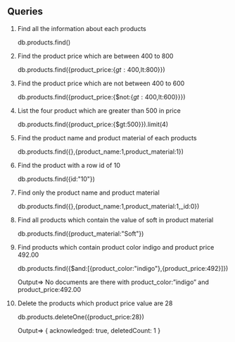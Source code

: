## Queries

1. Find all the information about each products

   db.products.find()

2. Find the product price which are between 400 to 800

   db.products.find({product_price:{$gt:400,$lt:800}})

3. Find the product price which are not between 400 to 600

   db.products.find({product_price:{$not:{$gt:400,$lt:600}}})

4. List the four product which are greater than 500 in price 

   db.products.find({product_price:{$gt:500}}).limit(4)

5. Find the product name and product material of each products

   db.products.find({},{product_name:1,product_material:1})

6. Find the product with a row id of 10

   db.products.find({id:"10"})

7. Find only the product name and product material

   db.products.find({},{product_name:1,product_material:1,_id:0})

8. Find all products which contain the value of soft in product material 

   db.products.find({product_material:"Soft"})

9. Find products which contain product color indigo  and product price 492.00

   db.products.find({$and:[{product_color:"indigo"},{product_price:492}]})

   Output=> No documents are there with product_color:”indigo” and      product_price:492.00

10. Delete the products which product price value are 28

      db.products.deleteOne({product_price:28})

      Output=> {
        acknowledged: true,
        deletedCount: 1
      }
